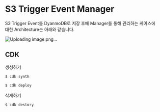 # S3 Trigger Event Manager

S3 Trigger Event를 DyanmoDB로 저장 후에 Manager를 통해 관리하는 케이스에 대한 Architecture는 아래와 같습니다. 

![Uploading image.png…]()


## CDK 

생성하기

```c
$ cdk synth

$ cdk deploy
````

삭제하기 

```c
$ cdk destory
```
